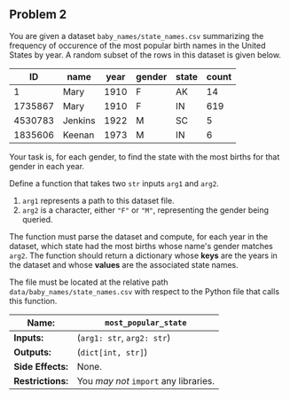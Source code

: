 ## Problem 2

You are given a dataset `baby_names/state_names.csv` summarizing the frequency of occurence of the most popular birth names in the United States by year.
A random subset of the rows in this dataset is given below.

| **ID**         | **name** | **year** | **gender** | **state** | **count** |
| -------------- | -------- | -------- | ---------- | --------- | --------- |
| 1              | Mary     | 1910     | F          | AK        | 14        |
| 1735867        | Mary     | 1910     | F          | IN        | 619       |
| 4530783        | Jenkins  | 1922     | M          | SC        | 5         |
| 1835606        | Keenan   | 1973     | M          | IN        | 6         |

Your task is, for each gender, to find the state with the most births for that gender in each year.

Define a function that takes two `str` inputs `arg1` and `arg2`.

1. `arg1` represents a path to this dataset file.
2. `arg2` is a character, either `"F"` or `"M"`, representing the gender being queried.

The function must parse the dataset and compute, for each year in the dataset, which state had the most births whose name's gender matches `arg2`.
The function should return a dictionary whose **keys** are the years in the dataset and whose **values** are the associated state names.

The file must be located at the relative path `data/baby_names/state_names.csv` with respect to the Python file that calls this function.

| **Name:**         | `most_popular_state`                  |
| ----------------- | ------------------------------------- |
| **Inputs:**       | (`arg1: str`, `arg2: str`)            |
| **Outputs:**      | (`dict[int, str]`)                    |
| **Side Effects:** | None.                                 |
| **Restrictions:** | You *may not* `import` any libraries. |
